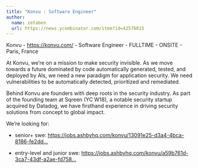 ```yaml
---
title: "Konvu : Software Engineer"
author:
  name: zetaben
  url: https://news.ycombinator.com/item?id=42576015
---
```

Konvu - <a href="https:&#x2F;&#x2F;konvu.com&#x2F;" rel="nofollow">https:&#x2F;&#x2F;konvu.com&#x2F;</a> - Software Engineer - FULLTIME - ONSITE - Paris, France

At Konvu, we’re on a mission to make security invisible. As we move towards a future dominated by code automatically generated, tested, and deployed by AIs, we need a new paradigm for application security. We need vulnerabilities to be automatically detected, prioritized and remediated.

Behind Konvu are founders with deep roots in the security industry. As part of the founding team at Sqreen (YC W18), a notable security startup acquired by Datadog, we have firsthand experience in driving security solutions from concept to global impact.

We’re looking for:

* senior+ swe: <a href="https:&#x2F;&#x2F;jobs.ashbyhq.com&#x2F;konvu&#x2F;13091e25-d3a4-4bca-8186-fe2ddeeeb5ba" rel="nofollow">https:&#x2F;&#x2F;jobs.ashbyhq.com&#x2F;konvu&#x2F;13091e25-d3a4-4bca-8186-fe2dd...</a>

* entry-level and junior swe: <a href="https:&#x2F;&#x2F;jobs.ashbyhq.com&#x2F;konvu&#x2F;a59b761d-3ca7-43df-a2ae-fd758b565257" rel="nofollow">https:&#x2F;&#x2F;jobs.ashbyhq.com&#x2F;konvu&#x2F;a59b761d-3ca7-43df-a2ae-fd758...</a>
<JobApplication />
